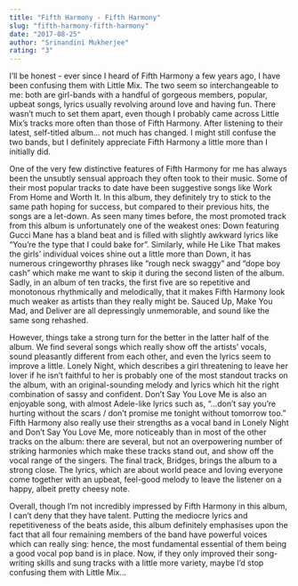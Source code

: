 ```yaml
---
title: "Fifth Harmony - Fifth Harmony"
slug: "fifth-harmony-fifth-harmony"
date: "2017-08-25"
author: "Srinandini Mukherjee"
rating: "3"
---
```


I’ll be honest - ever since I heard of Fifth Harmony a few years ago, I have been confusing them with Little Mix. The two seem so interchangeable to me: both are girl-bands with a handful of gorgeous members, popular, upbeat songs, lyrics usually revolving around love and having fun. There wasn’t much to set them apart, even though I probably came across Little Mix’s tracks more often than those of Fifth Harmony. After listening to their latest, self-titled album… not much has changed. I might still confuse the two bands, but I definitely appreciate Fifth Harmony a little more than I initially did.

One of the very few distinctive features of Fifth Harmony for me has always been the unsubtly sensual approach they often took to their music. Some of their most popular tracks to date have been suggestive songs like Work From Home and Worth It. In this album, they definitely try to stick to the same path hoping for success, but compared to their previous hits, the songs are a let-down. As seen many times before, the most promoted track from this album is unfortunately one of the weakest ones: Down featuring Gucci Mane has a bland beat and is filled with slightly awkward lyrics like “You’re the type that I could bake for”. Similarly, while He Like That makes the girls’ individual voices shine out a little more than Down, it has numerous cringeworthy phrases like “rough neck swaggy” and “dope boy cash” which make me want to skip it during the second listen of the album. Sadly, in an album of ten tracks, the first five are so repetitive and monotonous rhythmically and melodically, that it makes Fifth Harmony look much weaker as artists than they really might be. Sauced Up, Make You Mad, and Deliver are all depressingly unmemorable, and sound like the same song rehashed.

However, things take a strong turn for the better in the latter half of the album. We find several songs which really show off the artists’ vocals, sound pleasantly different from each other, and even the lyrics seem to improve a little. Lonely Night, which describes a girl threatening to leave her lover if he isn’t faithful to her is probably one of the most standout tracks on the album, with an original-sounding melody and lyrics which hit the right combination of sassy and confident. Don’t Say You Love Me is also an enjoyable song, with almost Adele-like lyrics such as, “...don’t say you’re hurting without the scars / don’t promise me tonight without tomorrow too.” Fifth Harmony also really use their strengths as a vocal band in Lonely Night and Don’t Say You Love Me, more noticeably than in most of the other tracks on the album: there are several, but not an overpowering number of striking harmonies which make these tracks stand out, and show off the vocal range of the singers. The final track, Bridges, brings the album to a strong close. The lyrics, which are about world peace and loving everyone come together with an upbeat, feel-good melody to leave the listener on a happy, albeit pretty cheesy note.

Overall, though I’m not incredibly impressed by Fifth Harmony in this album, I can’t deny that they have talent. Putting the mediocre lyrics and repetitiveness of the beats aside, this album definitely emphasises upon the fact that all four remaining members of the band have powerful voices which can really sing: hence, the most fundamental essential of them being a good vocal pop band is in place. Now, if they only improved their song-writing skills and sung tracks with a little more variety, maybe I’d stop confusing them with Little Mix…
